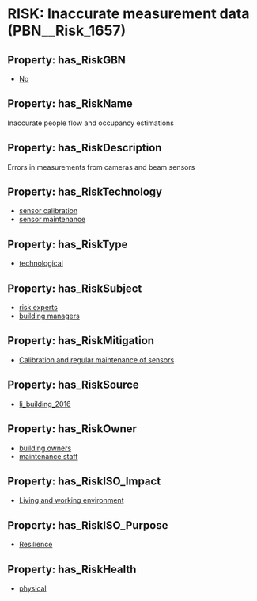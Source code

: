# RISK: __Inaccurate measurement data__ (PBN__Risk_1657)

## Property: has_RiskGBN

* [No](PBN__RiskGBN_0)

## Property: has_RiskName

Inaccurate people flow and occupancy estimations

## Property: has_RiskDescription

Errors in measurements from cameras and beam sensors

## Property: has_RiskTechnology

* [sensor calibration](PBN__Technology_348)
* [sensor maintenance](PBN__Technology_990)

## Property: has_RiskType

* [technological](PBN__RiskType_5)

## Property: has_RiskSubject

* [risk experts](PBN__Stakeholder_1077)
* [building managers](PBN__Stakeholder_10)

## Property: has_RiskMitigation

* [Calibration and regular maintenance of sensors](PBN__RiskMitigation_2205)

## Property: has_RiskSource

* [li_building_2016](PBN__Article_29)

## Property: has_RiskOwner

* [building owners](PBN__Stakeholder_80)
* [maintenance staff](PBN__Stakeholder_704)

## Property: has_RiskISO_Impact

* [Living and working environment](PBN__RiskISO_Purpose_1)

## Property: has_RiskISO_Purpose

* [Resilience](PBN__RiskISO_Impact_2)

## Property: has_RiskHealth

* [physical](PBN__RiskHealth_0)

